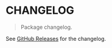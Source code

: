 # CHANGELOG

> Package changelog.

See [GitHub Releases](https://github.com/stdlib-js/stats-base-dists-logistic-entropy/releases) for the changelog.